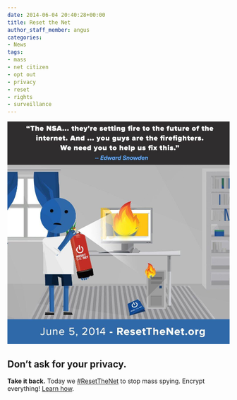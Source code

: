 ```yaml
---
date: 2014-06-04 20:40:28+00:00
title: Reset the Net
author_staff_member: angus
categories:
- News
tags:
- mass
- net citizen
- opt out
- privacy
- reset
- rights
- surveillance
---
```

![](/images/ResetTheNet.org.jpeg)
## Don’t ask for your privacy. 
**Take it back.** Today we [#ResetTheNet](https://twitter.com/search?src=typd&q=%23ResetTheNet) to stop mass spying. Encrypt everything! [Learn how](https://www.resetthenet.org/).